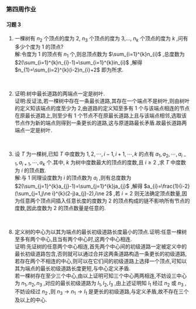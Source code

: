 ### 第四周作业

#### 习题 3

1. 一棵树有 $n_{2}$ 个顶点的度为 2, $n_{3}$ 个顶点的度为 3,..., $n_{k}$ 个顶点的度为 $k$ ,问有多少个度为 1 的顶点?
    \
    解:令度为 1 的顶点有 $n_{1}$ 个,则总顶点数为 $\sum_{i=1}^{k}n_{i}$ ,总度数为 $2(\sum_{i=1}^{k}n_{i}-1)=\sum_{i=1}^{k}in_{i}$ ,解得 $n_{1}=\sum_{i=2}^{k}(i-2)n_{i}+2$ 即为所求.
<br>

2. 证明:树中最长道路的两端点一定是树叶.
    \
    证明:反证法,若一棵树中存在一条最长道路,其存在一个端点不是树叶,则由树叶的定义知该端点的度至少为 2,由道路的定义知至多有 1 个与该端点相连的节点在原最长道路上,则至少有 1 个节点不在原最长道路上且与该端点相邻,选取该节点作为新的端点则得到一条更长的道路,这与原道路最长矛盾.故最长道路两端点一定是树叶.
<br>

3. 设 $T$ 为一棵树,已知 $T$ 中度数为 $1,2,\cdots,i-1,i+1,\cdots,k$ 的点有 $a_{1},a_{2},\cdots,a_{i-1},a_{i+1},\cdots,a_{k}$ 个.其中, $k$ 为树中度数最大的顶点的度数,且 $i\ge2$ ,求 $T$ 中度数为 $i$ 的顶点数.
    \
    解:与 1 同理设度数为 $i$ 的顶点数为 $a_{i}$ ,则有总度数为 $2(\sum_{j=1}^{k}a_{j}-1)=\sum_{j=1}^{k}ja_{j}$ ,解得 $a_{i}=\frac{1}{i-2}(\sum_{j=1,j\ne i}^{k}(2-j)a_{j}-2),i\ne 2$ ,若 $i=2$ 则无法确定顶点数量,因为任意两个顶点间插入任意长度的度数为 2 的顶点构成的链不影响所有节点的度数,因此度数为 2 的顶点数量是任意的.
<br>

8. 定义树的中心为以其为端点的最长初级道路长度最小的顶点.证明:任意一棵树至多有两个中心,且当有两个中心时,这两个中心相连.
    \
    证明:先证树的任意两个中心相连,首先两个中心间的初级道路一定被定义中的最长初级道路包含,否则就可以通过合并这两条道路构造一条更长的初级道路,若存在两个不相连的中心,则可以在它们间的初级道路上选择一个顶点,可知以其为端点的最长初级道路长度更短,与中心定义矛盾.
    \
    若一棵树存在至少三个中心,由以上证明可知三个中心两两相连,不妨设三中心为 $n_{1},n_{2},n_{3}$ ,对应的最长初级道路为 $l_{1},l_{2},l_{3}$ ,由上述证明知 $l_{1}$ 经过 $n_{2}$ 或 $n_{3}$ ,不妨设经过 $n_{2}$ ,则 $n_{3}\rightarrow n_{1} \rightarrow l_{1}$ 是更长的初级道路,与定义矛盾,故不存在三个及以上的中心.